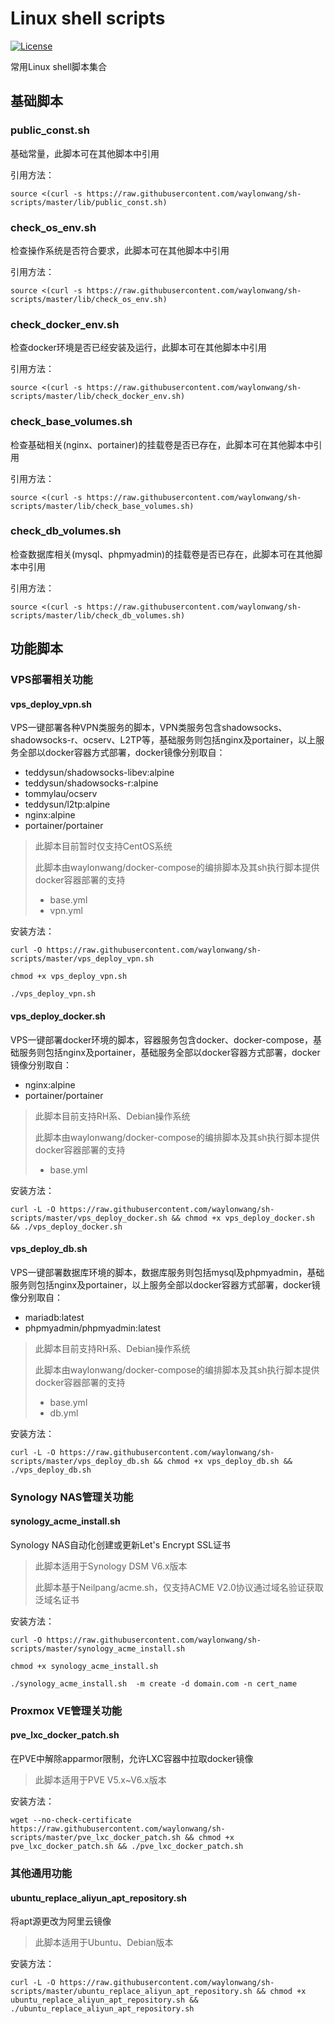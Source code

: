 # Linux shell scripts
[![License](https://img.shields.io/badge/License-MIT-orange.svg)](https://github.com/waylonwang/sh-scripts/blob/master/LICENSE)

常用Linux shell脚本集合

## 基础脚本

### public_const.sh
基础常量，此脚本可在其他脚本中引用

引用方法：
```shell
source <(curl -s https://raw.githubusercontent.com/waylonwang/sh-scripts/master/lib/public_const.sh)
```

### check_os_env.sh
检查操作系统是否符合要求，此脚本可在其他脚本中引用

引用方法：
```shell
source <(curl -s https://raw.githubusercontent.com/waylonwang/sh-scripts/master/lib/check_os_env.sh)
```

### check_docker_env.sh
检查docker环境是否已经安装及运行，此脚本可在其他脚本中引用

引用方法：
```shell
source <(curl -s https://raw.githubusercontent.com/waylonwang/sh-scripts/master/lib/check_docker_env.sh)
```

### check_base_volumes.sh
检查基础相关(nginx、portainer)的挂载卷是否已存在，此脚本可在其他脚本中引用

引用方法：
```shell
source <(curl -s https://raw.githubusercontent.com/waylonwang/sh-scripts/master/lib/check_base_volumes.sh)
```


### check_db_volumes.sh
检查数据库相关(mysql、phpmyadmin)的挂载卷是否已存在，此脚本可在其他脚本中引用

引用方法：
```shell
source <(curl -s https://raw.githubusercontent.com/waylonwang/sh-scripts/master/lib/check_db_volumes.sh)
```


## 功能脚本

### VPS部署相关功能

#### vps_deploy_vpn.sh
VPS一键部署各种VPN类服务的脚本，VPN类服务包含shadowsocks、shadowsocks-r、ocserv、L2TP等，基础服务则包括nginx及portainer，以上服务全部以docker容器方式部署，docker镜像分别取自：
* teddysun/shadowsocks-libev:alpine
* teddysun/shadowsocks-r:alpine
* tommylau/ocserv 
* teddysun/l2tp:alpine
* nginx:alpine
* portainer/portainer

> 此脚本目前暂时仅支持CentOS系统
>
> 此脚本由waylonwang/docker-compose的编排脚本及其sh执行脚本提供docker容器部署的支持
> * base.yml
> * vpn.yml

安装方法：

```shell
curl -O https://raw.githubusercontent.com/waylonwang/sh-scripts/master/vps_deploy_vpn.sh

chmod +x vps_deploy_vpn.sh

./vps_deploy_vpn.sh
```

#### vps_deploy_docker.sh
VPS一键部署docker环境的脚本，容器服务包含docker、docker-compose，基础服务则包括nginx及portainer，基础服务全部以docker容器方式部署，docker镜像分别取自：
* nginx:alpine
* portainer/portainer

> 此脚本目前支持RH系、Debian操作系统
>
> 此脚本由waylonwang/docker-compose的编排脚本及其sh执行脚本提供docker容器部署的支持
> * base.yml

安装方法：

```shell
curl -L -O https://raw.githubusercontent.com/waylonwang/sh-scripts/master/vps_deploy_docker.sh && chmod +x vps_deploy_docker.sh && ./vps_deploy_docker.sh
```

#### vps_deploy_db.sh
VPS一键部署数据库环境的脚本，数据库服务则包括mysql及phpmyadmin，基础服务则包括nginx及portainer，以上服务全部以docker容器方式部署，docker镜像分别取自：
* mariadb:latest
* phpmyadmin/phpmyadmin:latest

> 此脚本目前支持RH系、Debian操作系统
>
> 此脚本由waylonwang/docker-compose的编排脚本及其sh执行脚本提供docker容器部署的支持
> * base.yml
> * db.yml

安装方法：

```shell
curl -L -O https://raw.githubusercontent.com/waylonwang/sh-scripts/master/vps_deploy_db.sh && chmod +x vps_deploy_db.sh && ./vps_deploy_db.sh
```

### Synology NAS管理关功能

#### synology_acme_install.sh
Synology NAS自动化创建或更新Let's Encrypt SSL证书

> 此脚本适用于Synology DSM V6.x版本
>
> 此脚本基于Neilpang/acme.sh，仅支持ACME V2.0协议通过域名验证获取泛域名证书

安装方法：

```shell
curl -O https://raw.githubusercontent.com/waylonwang/sh-scripts/master/synology_acme_install.sh

chmod +x synology_acme_install.sh

./synology_acme_install.sh  -m create -d domain.com -n cert_name
```

### Proxmox VE管理关功能

#### pve_lxc_docker_patch.sh
在PVE中解除apparmor限制，允许LXC容器中拉取docker镜像

> 此脚本适用于PVE V5.x~V6.x版本
>
安装方法：

```shell
wget --no-check-certificate https://raw.githubusercontent.com/waylonwang/sh-scripts/master/pve_lxc_docker_patch.sh && chmod +x pve_lxc_docker_patch.sh && ./pve_lxc_docker_patch.sh
```

### 其他通用功能

#### ubuntu_replace_aliyun_apt_repository.sh
将apt源更改为阿里云镜像

> 此脚本适用于Ubuntu、Debian版本

安装方法：

```shell
curl -L -O https://raw.githubusercontent.com/waylonwang/sh-scripts/master/ubuntu_replace_aliyun_apt_repository.sh && chmod +x ubuntu_replace_aliyun_apt_repository.sh && ./ubuntu_replace_aliyun_apt_repository.sh
```
